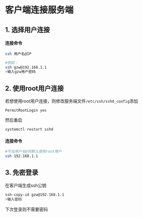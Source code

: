 # 客户端连接服务端
## 1. 选择用户连接
#### 连接命令
```bash
ssh 用户名@IP

#例如：
ssh gzw@192.168.1.1
>输入gzw用户密码
```

## 2. 使用root用户连接
若想使用root用户连接，则修改服务端文件`/etc/ssh/sshd_config`添加
```
PermitRootLogin yes
```
然后重启
```
systemctl restart sshd
```
#### 连接命令
```bash
#不加用户名@则默认使用root用户
ssh 192.168.1.1
```
## 3. 免密登录
在客户端生成ssh公钥
```bash
ssh-copy-id gzw@192.168.1.1
>输入密码
```
下次登录则不需要密码